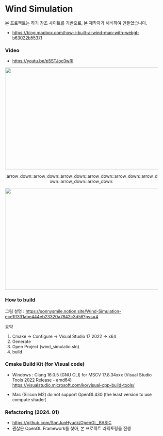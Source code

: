 # Wind Simulation
본 프로젝트는 하기 참조 사이트를 기반으로, 본 제작자가 해석하여 만들었습니다.
- https://blog.mapbox.com/how-i-built-a-wind-map-with-webgl-b63022b5537f

### Video
- https://youtu.be/p5STJoc0wRI
<p align="center"> <img src="https://github.com/SonJunHyuck/Wind_Simulation/blob/main/videos/Wind%20Simulation%20with%20Compute%20Shader(Old).png" width="600" height="336"> </p>
<p align="center"> :arrow_down::arrow_down::arrow_down::arrow_down::arrow_down::arrow_down::arrow_down::arrow_down: </p>
<p align="center"> <img src="https://github.com/SonJunHyuck/Wind_Simulation/blob/main/videos/Wind%20Simulation%20with%20Compute%20Shader(New).png" width="600" height="336"> </p>

### How to build
그림 설명 : https://sonnysmile.notion.site/Wind-Simulation-ece1ff331abe444eb23320a7842c3d56?pvs=4

요약
1. Cmake -> Configure -> Visual Studio 17 2022 -> x64
2. Generate
3. Open Project (wind_simulatio.sln)
7. build

### Cmake Build Kit (for Visual code)
- Windows : Clang 16.0.5 (GNU CLI) for MSCV 17.8.34xxx (Visual Studio Tools 2022 Release - amd64)
  https://visualstudio.microsoft.com/ko/visual-cpp-build-tools/

- Mac (Silicon M2) do not support OpenGL430 (the least version to use compute shader)

### Refactoring (2024. 01)
- https://github.com/SonJunHyuck/OpenGL_BASIC
- 괜찮은 OpenGL Framework를 찾아, 본 프로젝트 리펙토링을 진행

